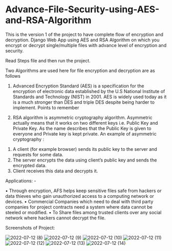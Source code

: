 # Advance-File-Security-using-AES-and-RSA-Algorithm
This is the version 1 of the project to have complete flow of encryption and decryption.
Django Web App using AES and RSA Algorithm on which you encrypt or decrypt single/multiple files with advance level of encryption and security.

Read Steps file and then run the project.

Two Algorithms are used here for file encryption and decryption are as follows 

1) Advanced Encryption Standard (AES) is a specification for the encryption of electronic data established by the U.S National Institute of Standards and Technology (NIST) in 2001. AES is widely used today as it is a much stronger than DES and triple DES despite being harder to implement.
Points to remember

2) RSA algorithm is asymmetric cryptography algorithm. Asymmetric actually means that it works on two different keys i.e. Public Key and Private Key. As the name describes that the Public Key is given to everyone and Private key is kept private.
An example of asymmetric cryptography :
1.	A client (for example browser) sends its public key to the server and requests for some data.
2.	The server encrypts the data using client’s public key and sends the encrypted data.
3.	Client receives this data and decrypts it.

Applications: -

•	Through encryption, AFS helps keep sensitive files safe from hackers or data thieves who gain unauthorized access to a computing network or devices.
•	Commercial Companies which need to deal with third party companies for project contracts need a system where data cannot be steeled or modified.
•	To Share files among trusted clients over any social network where hackers cannot decrypt the file.


Screenshots of Project:


![2022-07-12 (8)](https://user-images.githubusercontent.com/63675385/178553537-92a29bb7-ec44-487c-a0e2-69320cee9e4a.png)
![2022-07-12 (9)](https://user-images.githubusercontent.com/63675385/178553548-2f4432da-b7d2-4794-9413-783338ffb898.png)
![2022-07-12 (10)](https://user-images.githubusercontent.com/63675385/178553551-c52c96c5-d424-4b2d-a3e8-300f216f2e50.png)
![2022-07-12 (11)](https://user-images.githubusercontent.com/63675385/178553560-7e7baf81-2947-4365-b87c-2516468f48b5.png)
![2022-07-12 (12)](https://user-images.githubusercontent.com/63675385/178553564-1e85e3b9-0976-45b1-a96a-699f2b30d7e6.png)
![2022-07-12 (13)](https://user-images.githubusercontent.com/63675385/178553566-4a90387f-15fb-47d3-8645-3fd99fc8c767.png)
![2022-07-12 (14)](https://user-images.githubusercontent.com/63675385/178553571-d578c17a-7435-4659-a66d-820700e0ce98.png)

